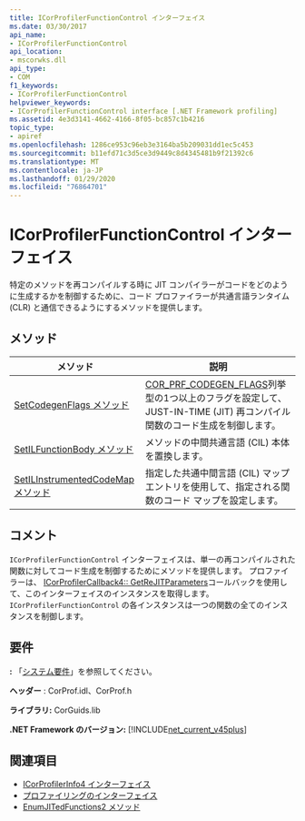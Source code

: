 ```yaml
---
title: ICorProfilerFunctionControl インターフェイス
ms.date: 03/30/2017
api_name:
- ICorProfilerFunctionControl
api_location:
- mscorwks.dll
api_type:
- COM
f1_keywords:
- ICorProfilerFunctionControl
helpviewer_keywords:
- ICorProfilerFunctionControl interface [.NET Framework profiling]
ms.assetid: 4e3d3141-4662-4166-8f05-bc857c1b4216
topic_type:
- apiref
ms.openlocfilehash: 1286ce953c96eb3e3164ba5b209031dd1ec5c453
ms.sourcegitcommit: b11efd71c3d5ce3d9449c8d4345481b9f21392c6
ms.translationtype: MT
ms.contentlocale: ja-JP
ms.lasthandoff: 01/29/2020
ms.locfileid: "76864701"
---
```

# <a name="icorprofilerfunctioncontrol-interface"></a>ICorProfilerFunctionControl インターフェイス
特定のメソッドを再コンパイルする時に JIT コンパイラーがコードをどのように生成するかを制御するために、コード プロファイラーが共通言語ランタイム (CLR) と通信できるようにするメソッドを提供します。  
  
## <a name="methods"></a>メソッド  
  
|メソッド|説明|  
|------------|-----------------|  
|[SetCodegenFlags メソッド](icorprofilerfunctioncontrol-setcodegenflags-method.md)|[COR_PRF_CODEGEN_FLAGS](cor-prf-codegen-flags-enumeration.md)列挙型の1つ以上のフラグを設定して、JUST-IN-TIME (JIT) 再コンパイル関数のコード生成を制御します。|  
|[SetILFunctionBody メソッド](icorprofilerfunctioncontrol-setilfunctionbody-method.md)|メソッドの中間共通言語 (CIL) 本体を置換します。|  
|[SetILInstrumentedCodeMap メソッド](icorprofilerfunctioncontrol-setilinstrumentedcodemap-method.md)|指定した共通中間言語 (CIL) マップ エントリを使用して、指定される関数のコード マップを設定します。|  
  
## <a name="remarks"></a>コメント  
 `ICorProfilerFunctionControl` インターフェイスは、単一の再コンパイルされた関数に対してコード生成を制御するためにメソッドを提供します。 プロファイラーは、 [ICorProfilerCallback4:: GetReJITParameters](icorprofilercallback4-getrejitparameters-method.md)コールバックを使用して、このインターフェイスのインスタンスを取得します。 `ICorProfilerFunctionControl` の各インスタンスは一つの関数の全てのインスタンスを制御します。  
  
## <a name="requirements"></a>要件  
 **:** 「[システム要件](../../../../docs/framework/get-started/system-requirements.md)」を参照してください。  
  
 **ヘッダー** : CorProf.idl、CorProf.h  
  
 **ライブラリ:** CorGuids.lib  
  
 **.NET Framework のバージョン:** [!INCLUDE[net_current_v45plus](../../../../includes/net-current-v45plus-md.md)]  
  
## <a name="see-also"></a>関連項目

- [ICorProfilerInfo4 インターフェイス](icorprofilerinfo4-interface.md)
- [プロファイリングのインターフェイス](profiling-interfaces.md)
- [EnumJITedFunctions2 メソッド](icorprofilerinfo4-enumjitedfunctions2-method.md)
